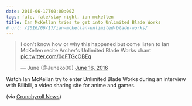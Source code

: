 ```yaml
---
date: 2016-06-17T00:00:00Z
tags: fate, fate/stay night, ian mckellen
title: Ian McKellan tries to get into Unlimited Blade Works
# url: /2016/06/17/ian-mckellan-unlimited-blade-works/
---
```


<blockquote class="twitter-video" data-lang="en"><p lang="en" dir="ltr">I don't know how or why this happened but come listen to Ian McKellen recite Archer's Unlimited Blade Works chant <a href="https://t.co/0dFTGcOBEq">pic.twitter.com/0dFTGcOBEq</a></p>— June (@Juneko00) <a href="https://twitter.com/Juneko00/status/743327075856064512">June 16, 2016</a></blockquote>
<script async src="//platform.twitter.com/widgets.js" charset="utf-8"></script>

Watch Ian McKellan try to enter Unlimited Blade Works during an interview with Bilibili, a video sharing site for anime and games.

(via [Crunchyroll News](http://www.crunchyroll.com/news))